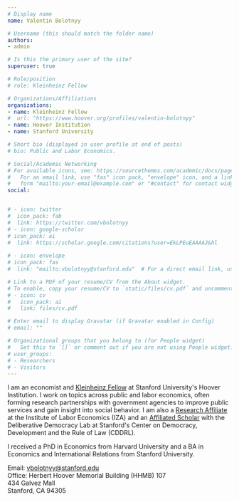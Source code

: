 ```yaml
---
# Display name
name: Valentin Bolotnyy

# Username (this should match the folder name)
authors:
- admin

# Is this the primary user of the site?
superuser: true

# Role/position
# role: Kleinheinz Fellow

# Organizations/Affiliations
organizations:
- name: Kleinheinz Fellow
#  url: "https://www.hoover.org/profiles/valentin-bolotnyy"
- name: Hoover Institution
- name: Stanford University

# Short bio (displayed in user profile at end of posts)
# bio: Public and Labor Economics.

# Social/Academic Networking
# For available icons, see: https://sourcethemes.com/academic/docs/page-builder/#icons
#   For an email link, use "fas" icon pack, "envelope" icon, and a link in the
#   form "mailto:your-email@example.com" or "#contact" for contact widget.
social:


# - icon: twitter
#  icon_pack: fab
#  link: https://twitter.com/vbolotnyy
# - icon: google-scholar
# icon_pack: ai
#  link: https://scholar.google.com/citations?user=EkLPEuEAAAAJ&hl
  
# - icon: envelope
# icon_pack: fas
#  link: "mailto:vbolotnyy@stanford.edu"  # For a direct email link, use "mailto:test@example.org".

# Link to a PDF of your resume/CV from the About widget.
# To enable, copy your resume/CV to `static/files/cv.pdf` and uncomment the lines below.
# - icon: cv
#   icon_pack: ai
#   link: files/cv.pdf

# Enter email to display Gravatar (if Gravatar enabled in Config)
# email: ""

# Organizational groups that you belong to (for People widget)
#   Set this to `[]` or comment out if you are not using People widget.
# user_groups:
# - Researchers
# - Visitors
---
```


I am an economist and [Kleinheinz Fellow](https://www.hoover.org/profiles/valentin-bolotnyy) at Stanford University's Hoover Institution. I work on topics across public and labor economics, often forming research partnerships with government agencies to improve public services and gain insight into social behavior. I am also a [Research Affiliate](https://www.iza.org/people/affiliates/32715/valentin-bolotnyy) at the Institute of Labor Economics (IZA) and an [Affiliated Scholar](https://cddrl.fsi.stanford.edu/people/valentin-bolotnyy) with the Deliberative Democracy Lab at Stanford's Center on Democracy, Development and the Rule of Law (CDDRL).

I received a PhD in Economics from Harvard University and a BA in Economics and International Relations from Stanford University.

Email: vbolotnyy@stanford.edu <br> Office: Herbert Hoover Memorial Building (HHMB) 107 <br> 434 Galvez Mall <br> Stanford, CA 94305 
